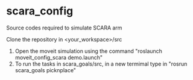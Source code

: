 # scara_config
Source codes required to simulate SCARA arm

Clone the repository in <your_workspace>/src

1) Open the moveit simulation using the command "roslaunch moveit_config_scara demo.launch"
2) To run the tasks in scara_goals/src, in a new termimal type in "rosrun scara_goals picknplace"
